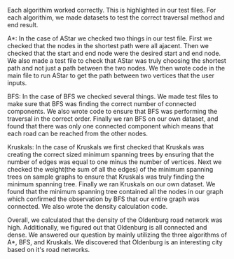 Each algorithim worked correctly. This is highlighted in our test files. For each algorithim, we made datasets to test the correct traversal method and end result. 

A*: In the case of AStar we checked two things in our test file. First we checked that the nodes in the shortest path were all ajacent. Then we checked that the start and end node were the desired start and end node. We also made a test file to check that AStar was truly choosing the shortest path and not just a path between the two nodes. We then wrote code in the main file to run AStar to get the path between two vertices that the user inputs. 

BFS: In the case of BFS we checked several things. We made test files to make sure that BFS was finding the correct number of connected components. We also wrote code to ensure that BFS was performing the traversal in the correct order. Finally we ran BFS on our own dataset, and found that there was only one connected component which means that each road can be reached from the other nodes. 

Kruskals: In the case of Kruskals we first checked that Kruskals was creating the correct sized minimum spanning trees by ensuring that the number of edges was equal to one minus the number of vertices. Next we checked the weight(the sum of all the edges) of the minimum spanning trees on sample graphs to ensure that Kruskals was truly finding the minimum spanning tree. Finally we ran Kruskals on our own dataset. We found that the minimum spanning tree contained all the nodes in our graph which confirmed the observation by BFS that our entire graph was connected. We also wrote the density calculation code. 


Overall, we calculated that the density of the Oldenburg road network was high. Additionally, we figured out that Oldenburg is all connected and dense. We answered our question by mainly utilizing the three algorithms of A*, BFS, and Kruskals. We discovered that Oldenburg is an interesting city based on it's road networks.